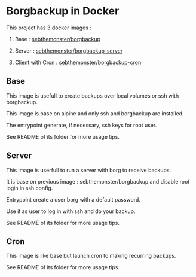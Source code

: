 # Borgbackup in Docker

This project has 3 docker images :

1. Base : [sebthemonster/borgbackup](https://hub.docker.com/repository/docker/sebthemonster/borgbackup)

2. Server : [sebthemonster/borgbackup-server](https://hub.docker.com/repository/docker/sebthemonster/borgbackup-server)

3. Client with Cron : [sebthemonster/borgbackup-cron](https://hub.docker.com/repository/docker/sebthemonster/borgbackup-cron)

## Base
This image is usefull to create backups over local volumes or ssh with borgbackup.

This image is base on alpine and only ssh and borgbackup are installed.

The entrypoint generate, if necessary, ssh keys for root user.

See README of its folder for more usage tips.

## Server
This image is userfull to run a server with borg to receive backups.

It is base on previous image : sebthemonster/borgbackup and disable root login in ssh config.

Entrypoint create a user borg with a default password. 

Use it as user to log in with ssh and do your backup.

See README of its folder for more usage tips.

## Cron
This image is like base but launch cron to making recurring backups.

See README of its folder for more usage tips.
